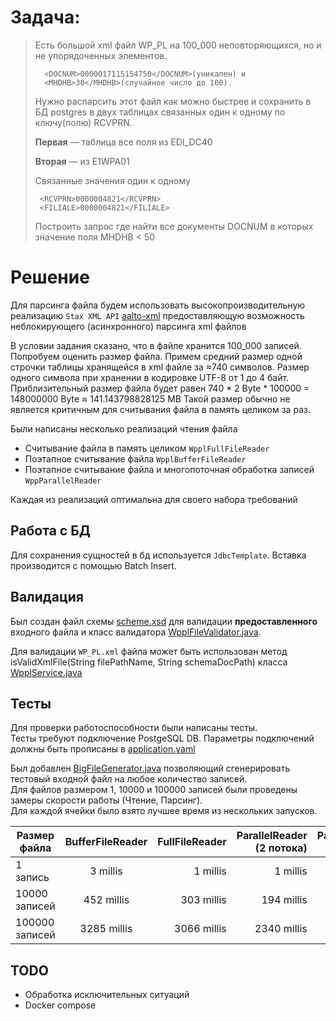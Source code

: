 # Задача:

> Есть большой xml файл WP_PL на 100_000 неповторяющихся, но и не упорядоченных элементов. 
>                               
>       <DOCNUM>0000017115154750</DOCNUM>(уникален) и 
>       <MHDHB>30</MHDHB>(случайное число до 100). 
> Нужно распарсить этот файл как можно быстрее и сохранить в БД postgres в двух таблицах связанных один к одному по ключу(полю) RCVPRN. 
> 
> **Первая** — таблица все поля из EDI_DC40 
> 
> **Вторая** — из E1WPA01 
>
> Связанные значения один к одному
>
>      <RCVPRN>0000004821</RCVPRN>
>      <FILIALE>0000004821</FILIALE>
> Построить запрос где найти все документы DOCNUM в которых значение поля MHDHB < 50

# Решение
Для парсинга файла будем использовать высокопроизводительную реализацию `Stax XML API`  [aalto-xml](https://github.com/FasterXML/aalto-xml) предоставляющую возможность неблокирующего (асинхронного) парсинга xml файлов

В условии задания сказано, что в файле хранится 100_000 записей. Попробуем оценить размер файла.
Примем средний размер одной строчки таблицы хранящейся в xml файле за ≈740 символов. Размер одного символа при хранении в кодировке UTF-8 от 1 до 4 байт.
Приблизительный размер файла будет равен 740 * 2 Byte * 100000 = 148000000 Byte ≈ 141.143798828125 MB
Такой размер обычно не является критичным для считывания файла в память целиком за раз.

Были написаны несколько реализаций чтения файла
* Считывание файла в память целиком `WpplFullFileReader`
* Поэтапное считывание файла `WpplBufferFileReader`
* Поэтапное считывание файла и многопоточная обработка записей `WppParallelReader`

Каждая из реализаций оптимальна для своего набора требований

## Работа с БД
Для сохранения сущностей в бд используется `JdbcTemplate`. Вставка производится с помощью Batch Insert.

## Валидация

Был создан файл схемы [scheme.xsd](scheme.xsd) для валидации **предоставленного** входного файла и класс валидатора [WpplFileValidator.java](src%2Fmain%2Fjava%2Fcom%2Fexample%2Fwppl%2Fvalidator%2FWpplFileValidator.java).  

Для валидации `WP_PL.xml` файла может быть использован метод isValidXmlFile(String filePathName, String schemaDocPath) класса [WpplService.java](src%2Fmain%2Fjava%2Fcom%2Fexample%2Fwppl%2Fservice%2FWpplService.java)

## Тесты 
Для проверки работоспособности были написаны тесты.   
Тесты требуют подключение PostgeSQL DB. Параметры подключений должны быть прописаны в [application.yaml](src%2Ftest%2Fresources%2Fapplication.yaml)

Был добавлен [BigFileGenerator.java](src%2Ftest%2Fjava%2Fcom%2Fexample%2Fgenerator%2FBigFileGenerator.java) позволяющий сгенерировать тестовый входной файл на любое количество записей.  
Для файлов размером 1, 10000 и 100000 записей были проведены замеры скорости работы (Чтение, Парсинг).  
Для каждой ячейки было взято лучшее время из нескольких запусков.  

| Размер файла   | BufferFileReader | FullFileReader | ParallelReader (2 потока) | ParallelReader (4 потока) | ParallelReader (8 потоков) |
|----------------|:----------------:|---------------:|--------------------------:|--------------------------:|---------------------------:|
| 1 запись       |     3 millis     |       1 millis |                  1 millis |                  2 millis |                   3 millis |
| 10000 записей  |    452 millis    |     303 millis |                194 millis |                221 millis |                 244 millis |
| 100000 записей |   3285 millis    |    3066 millis |               2340 millis |               1389 millis |                1727 millis |

## TODO
* Обработка исключительных ситуаций
* Docker compose 
